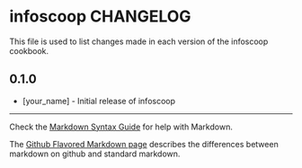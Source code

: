 infoscoop CHANGELOG
===================

This file is used to list changes made in each version of the infoscoop cookbook.

0.1.0
-----
- [your_name] - Initial release of infoscoop

- - -
Check the [Markdown Syntax Guide](http://daringfireball.net/projects/markdown/syntax) for help with Markdown.

The [Github Flavored Markdown page](http://github.github.com/github-flavored-markdown/) describes the differences between markdown on github and standard markdown.
